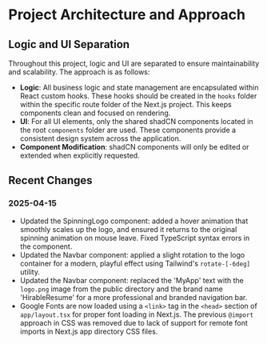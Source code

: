 # Project Architecture and Approach

## Logic and UI Separation

Throughout this project, logic and UI are separated to ensure maintainability and scalability. The approach is as follows:

- **Logic**: All business logic and state management are encapsulated within React custom hooks. These hooks should be created in the `hooks` folder within the specific route folder of the Next.js project. This keeps components clean and focused on rendering.
- **UI**: For all UI elements, only the shared shadCN components located in the root `components` folder are used. These components provide a consistent design system across the application.
- **Component Modification**: shadCN components will only be edited or extended when explicitly requested.

## Recent Changes

### 2025-04-15
- Updated the SpinningLogo component: added a hover animation that smoothly scales up the logo, and ensured it returns to the original spinning animation on mouse leave. Fixed TypeScript syntax errors in the component.
- Updated the Navbar component: applied a slight rotation to the logo container for a modern, playful effect using Tailwind's `rotate-[-6deg]` utility.
- Updated the Navbar component: replaced the 'MyApp' text with the `logo.png` image from the public directory and the brand name 'HirableResume' for a more professional and branded navigation bar.
- Google Fonts are now loaded using a `<link>` tag in the `<head>` section of `app/layout.tsx` for proper font loading in Next.js. The previous `@import` approach in CSS was removed due to lack of support for remote font imports in Next.js app directory CSS files.
